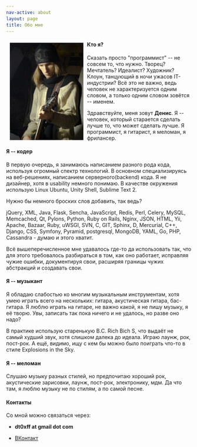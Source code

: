 ```yaml
---
nav-active: about
layout: page
title: Обо мне
---
```


<a href="/assets/img/x_125aa302.jpg"><img src="/assets/img/x_125aa302.jpg" alt="Я, с гитарой, в гараже, играю с друзьями лаунж, пост-рок, рок" style="float:left; margin: 10px; height: auto; width: 200px;" /></a>

#### Кто я?

Сказать просто "программист" -- не совсем то, что нужно. Творец? Мечтатель? Идеалист? Художник? Клоун, танцующий в ночи ужасов IT-индустрии? Всё это не важно, ведь человек не характеризуется одним словом, а только одним словом зовётся -- именем.

Здравствуйте, меня зовут **Денис**. Я -- человек, который старается сделать лучше то, что может сделать лучше. Я программист, я гитарист, я меломан, я фрилансер.

#### Я -- кодер

В первую очередь, я занимаюсь написанием разного рода кода, используя огромный спектр технологий. В основном специализируясь на веб-решениях, написанием серверного(backend) кода. Я не дизайнер, хотя в usability немного понимаю. В качестве окружения использую Linux Ubuntu, Unity Shell, Sublime Text 2.

Нужно бы немного броских слов добавить, так ведь?

jQuery, XML, Java, Flask, Sencha, JavaScript, Redis, Perl, Celery, MySQL, Memcached, Qt, Pylons, Python, Ruby on Rails, Nginx, JSON, HTML, Yii, Apache, Bazaar, Ruby, uWSGI, SVN, C, GIT, Sphinx, D, Mercurial, C++, Django, CSS, Symfony, Pyramid, postgresql, MongoDB, YAML, Go, PHP, Cassandra - думаю и этого хватит.

Всё вышеперечисленное мне удавалось где-то да использовать так, что для этого требовалось разбираться в том, как оно работает, исправляя чужие ошибки, документируя свои, расширяя границы чужих абстракций и создавать свои.

#### Я -- музыкант

Я обладаю слабостью ко многим музыкальным инструментам, хотя умею играть всего на нескольких: гитара, акустическая гитара, бас-гитара.
Я люблю играть на гитаре, не важно какой, я не пишу музыку, я её творю. Увы, записать так пока ничего и не удалось, но разве оно надо?

В практике использую старенькую B.C. Rich Bich S, что выдаёт не самый худший звук, хотя слишком далека до идеала. Играю лаунж, рок, пост-рок. А ещё, видимо, ищу с кем бы можно было поиграть что-то в стиле Explosions in the Sky.

#### Я -- меломан

Слушаю музыку разных стилей, но предпочитаю хороший рок, акустические зарисовки, лаунж, пост-рок, электронику, мдм. Да что там, я люблю музыку не по стилям, а по самой песне.

#### Контакты

Со мной можно связаться через:

* **dt0xff at gmail dot com**

* [ВКонтакт](http://vk.com/id194936638)

